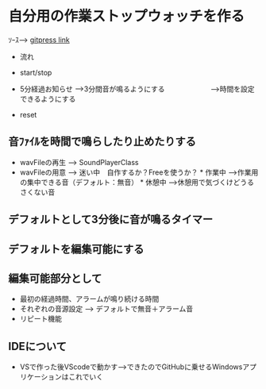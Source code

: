 # 自分用の作業ストップウォッチを作る
   ｿｰｽ--> [gitpress link](https://github.com/rika-9240/TimerF20210403)
   * 流れ
   　

   * start/stop
   * 5分経過お知らせ -->3分間音が鳴るようにする
   　　　　　　      -->時間を設定できるようにする
   * reset

 ## 音ﾌｧｲﾙを時間で鳴らしたり止めたりする
   * wavFileの再生 --> SoundPlayerClass
   * wavFileの用意 --> 迷い中　自作するか？Freeを使うか？
    * 作業中 -->作業用の集中できる音（デフォルト：無音）
    * 休憩中 -->休憩用で気づくけどうるさくない音
 ## デフォルトとして3分後に音が鳴るタイマー
 ## デフォルトを編集可能にする
 ## 編集可能部分として
  * 最初の経過時間、アラームが鳴り続ける時間
  * それぞれの音源設定 --> デフォルトで無音＋アラーム音
  * リピート機能

 ## IDEについて
  * VSで作った後VScodeで動かす-->できたのでGitHubに乗せるWindowsアプリケーションはこれでいく

